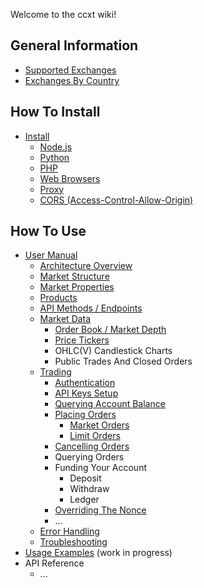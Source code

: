 Welcome to the ccxt wiki!

## General Information

- [Supported Exchanges](https://github.com/kroitor/ccxt/wiki/Exchange-Markets)
- [Exchanges By Country](https://github.com/kroitor/ccxt/wiki/Exchange-Markets-By-Country)

## How To Install

- [Install](https://github.com/kroitor/ccxt/wiki/Install)
  - [Node.js](https://github.com/kroitor/ccxt/wiki/Install#nodejs)
  - [Python](https://github.com/kroitor/ccxt/wiki/Install#python)
  - [PHP](https://github.com/kroitor/ccxt/wiki/Install#php)
  - [Web Browsers](https://github.com/kroitor/ccxt/wiki/Install#web-browsers)
  - [Proxy](https://github.com/kroitor/ccxt/wiki/Install#proxy)
  - [CORS (Access-Control-Allow-Origin)](https://github.com/kroitor/ccxt/wiki/Install#cors-access-control-allow-origin)

## How To Use

- [User Manual](https://github.com/kroitor/ccxt/wiki/Manual)
  - [Architecture Overview](https://github.com/kroitor/ccxt/wiki/Manual#overview)
  - [Market Structure](https://github.com/kroitor/ccxt/wiki/Manual#market-structure)
  - [Market Properties](https://github.com/kroitor/ccxt/wiki/Manual#market-properties)
  - [Products](https://github.com/kroitor/ccxt/wiki/Manual#products)
  - [API Methods / Endpoints](https://github.com/kroitor/ccxt/wiki/Manual#api-methods--endpoints)
  - [Market Data](https://github.com/kroitor/ccxt/wiki/Manual#market-data)
    - [Order Book / Market Depth](https://github.com/kroitor/ccxt/wiki/Manual#order-book--market-depth)
    - [Price Tickers](https://github.com/kroitor/ccxt/wiki/Manual#price-tickers)
    - OHLC(V) Candlestick Charts
    - Public Trades And Closed Orders
  - [Trading](https://github.com/kroitor/ccxt/wiki/Manual#trading)
    - [Authentication](https://github.com/kroitor/ccxt/wiki/Manual#authentication)
    - [API Keys Setup](https://github.com/kroitor/ccxt/wiki/Manual#api-keys-setup)
    - [Querying Account Balance](https://github.com/kroitor/ccxt/wiki/Manual#querying-account-balance)
    - [Placing Orders](https://github.com/kroitor/ccxt/wiki/Manual#placing-orders)
      - [Market Orders](https://github.com/kroitor/ccxt/wiki/Manual#market-orders)
      - [Limit Orders](https://github.com/kroitor/ccxt/wiki/Manual#limit-orders)
    - [Cancelling Orders](https://github.com/kroitor/ccxt/wiki/Manual#cancelling-orders)
    - Querying Orders
    - Funding Your Account
      - Deposit
      - Withdraw
      - Ledger
    - [Overriding The Nonce](https://github.com/kroitor/ccxt/wiki/Manual#overriding-the-nonce)
    - ...
  - [Error Handling](https://github.com/kroitor/ccxt/wiki/Manual#error-handling)
  - [Troubleshooting](https://github.com/kroitor/ccxt/wiki/Manual#troubleshooting)
- [Usage Examples](https://github.com/kroitor/ccxt/tree/master/examples) (work in progress)
- API Reference
  - ...
